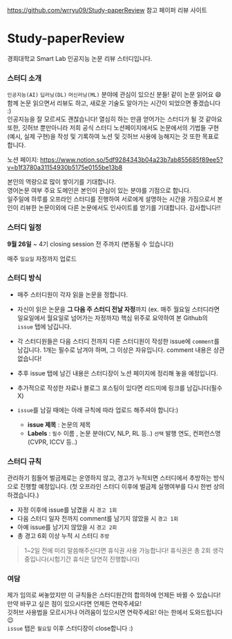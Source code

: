 https://github.com/wrryu09/Study-paperReview 참고 페이퍼 리뷰 사이트 


# Study-paperReview
경희대학교 Smart Lab 인공지능 논문 리뷰 스터디입니다.

### 스터디 소개
`인공지능(AI)`  `딥러닝(DL)`  `머신러닝(ML)` 분야에 관심이 있으신 분들! 같이 논문 읽어요 :smile:  
함께 논문 읽으면서 리뷰도 하고, 새로운 기술도 알아가는 시간이 되었으면 좋겠습니다 :)  
인공지능을 잘 모르셔도 괜찮습니다! 열심히 하는 만큼 얻어가는 스터디가 될 것 같아요  
또한, 깃허브 뿐만아니라 저희 공식 스터디 노션페이지에서도 논문에서의 기법들 구현(예시, 실제 구현)을 작성 및 기록하여 노션 및 깃허브 사용에 능해지는 것 또한 목표로 합니다.  

노션 페이지: https://www.notion.so/5df9284343b04a23b7ab855685f89ee5?v=b1f3780a31154930b5175e0155be13b8  

본인의 역량으로 많이 쌓이기를 기대합니다.  
영어논문 여부 주요 도메인은 본인이 관심이 있는 분야를 기점으로 합니다.  
일주일에 하루를 오프라인 스터디를 진행하여 서로에게 설명하는 시간을 가짐으로서 본인이 리뷰한 논문이외에 다른 논문에서도 인사이트를 얻기를 기대합니다.
감사합니다!!

### 스터디 일정
**9월 26일** ~ 4기 closing session 전 주까지 (변동될 수 있습니다)  

매주 `일요일` 자정까지 업로드  

### 스터디 방식
* 매주 스터디원이 각자 읽을 논문을 정합니다.   
* 자신이 읽은 논문을 **그 다음 주 스터디 전날 자정**까지 (ex. 매주 월요일 스터디라면 일요일에서 월요일로 넘어가는 자정까지) 핵심 위주로 요약하여 본 Github의 `issue` 탭에 남깁니다.
* 각 스터디원들은 다음 스터디 전까지 다른 스터디원이 작성한 issue에 `comment`를 남깁니다. 1개는 필수로 남겨야 하며, 그 이상은 자유입니다. comment 내용은 상관없습니다!
* 추후 issue 탭에 남긴 내용은 스터디장이 노션 페이지에 정리해 놓을 예정입니다. 
* 추가적으로 작성한 자료나 블로그 포스팅이 있다면 리드미에 링크를 남깁니다(필수 X)

* `issue`를 남길 때에는 아래 규칙에 따라 업로드 해주셔야 합니다:)  
  + **issue 제목** : 논문의 제목
  + **Labels** : `필수` 이름 , 논문 분야(CV, NLP, RL 등..) `선택` 발행 연도, 컨퍼런스명(CVPR, ICCV 등..)
  
  
### 스터디 규칙
관리하기 힘들어 벌금제로는 운영하지 않고, 경고가 누적되면 스터디에서 추방하는 방식으로 진행할 예정입니다. 
(첫 오프라인 스터디 이후에 벌금제 실행여부를 다시 한번 상의하겠습니다.)  

* 자정 이후에 issue를 남겼을 시 `경고 1회`
* 다음 스터디 일자 전까지 comment를 남기지 않았을 시 `경고 1회`
* 아예 issue를 남기지 않았을 시 `경고 2회`
* 총 경고 6회 이상 누적 시 스터디 `추방`
> 1~2일 전에 미리 말씀해주신다면 휴식권 사용 가능합니다! 휴식권은 총 2회 생각중입니다(시험기간 휴식은 당연히 진행합니다)

### 여담
제가 임의로 써놓았지만 이 규칙들은 스터디원간의 합의하에 언제든 바뀔 수 있습니다! 만약 바꾸고 싶은 점이 있으시다면 언제든 연락주세요!  
깃허브 사용법을 모르시거나 어려움이 있으시면 연락주세요! 아는 한에서 도와드립니다 :wink:  
`issue` 탭은 `월요일` 이후 스터디장이 close합니다 :) 

